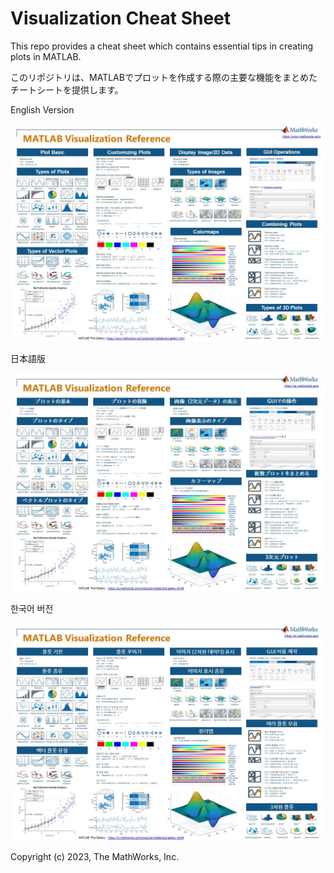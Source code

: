# Visualization Cheat Sheet


​​This repo provides a cheat sheet which contains essential tips in creating plots in MATLAB.​ 

このリポジトリは、MATLABでプロットを作成する際の主要な機能をまとめたチートシートを提供します。

English Version

![English Version](images/One_Page_Slide_MATLAB_Visualization_Reference_EN.jpg)

日本語版

![Japanese Version](images/One_Page_Slide_MATLAB_Visualization_Reference_JP.jpg)

한국어 버전

![Korean Version](images/One_Page_Slide_MATLAB_Visualization_Reference_KR.jpg)


Copyright (c) 2023, The MathWorks, Inc.
